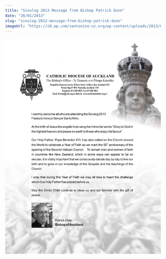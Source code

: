 ```yaml
---
title: "Sinulog 2013 Message from Bishop Patrick Dunn"
date: "26/01/2013"
slug: "sinulog-2012-message-from-bishop-patrick-dunn"
imageUrl: "https://i0.wp.com/santonino-nz.org/wp-content/uploads/2013/01/message-dunn-735x1024.jpg?resize=735%2C1024"
---
```


[![message - dunn](assets\images\message-dunn-735x1024.jpg)](https://i0.wp.com/santonino-nz.org/wp-content/uploads/2013/01/message-dunn.jpg)